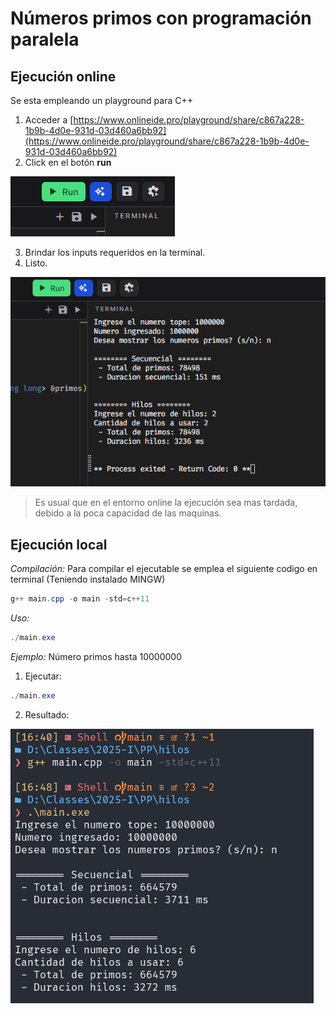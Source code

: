 # Números primos con programación paralela

## Ejecución online
Se esta empleando un playground para C++

1. Acceder a [https://www.onlineide.pro/playground/share/c867a228-1b9b-4d0e-931d-03d460a6bb92](https://www.onlineide.pro/playground/share/c867a228-1b9b-4d0e-931d-03d460a6bb92)
2. Click en el botón **run**

![Run](run.png)

3. Brindar los inputs requeridos en la terminal.
4. Listo.

![Resultado de online](ex2.png)

> Es usual que en el entorno online la ejecución sea mas tardada, debido a la poca capacidad de las maquinas.


## Ejecución local
*Compilación:*
Para compilar el ejecutable se emplea el siguiente codigo en terminal (Teniendo instalado MINGW)
```powershell
g++ main.cpp -o main -std=c++11
```

*Uso:*
```powershell
./main.exe 
```

*Ejemplo:*
Número primos hasta 10000000

1. Ejecutar:
```powershell
./main.exe
```
2. Resultado:

![Resultado de ejemplo](ex1.png)